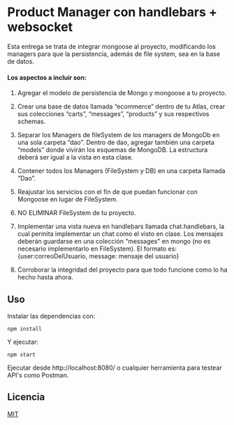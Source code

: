# Product Manager con handlebars + websocket

Esta entrega se trata de integrar mongoose al proyecto, modificando los managers para que la persistencia, además de file system, sea en la base de datos.

#### Los aspectos a incluir son:

1. Agregar el modelo de persistencia de Mongo y mongoose a tu proyecto. 

2. Crear una base de datos llamada “ecommerce” dentro de tu Atlas, crear sus colecciones “carts”, “messages”, “products” y sus respectivos schemas.
3. Separar los Managers de fileSystem de los managers de MongoDb en una sola carpeta “dao”. Dentro de dao, agregar también una carpeta “models” donde vivirán los esquemas de MongoDB. La estructura deberá ser igual a la vista en esta clase.

4. Contener todos los Managers (FileSystem y DB) en una carpeta llamada “Dao”.

5. Reajustar los servicios con el fin de que puedan funcionar con Mongoose en lugar de FileSystem.

6. NO ELIMINAR FileSystem de tu proyecto.

7. Implementar una vista nueva en handlebars llamada chat.handlebars, la cual permita implementar un chat como el visto en clase. Los mensajes deberán guardarse en una colección “messages” en mongo (no es necesario implementarlo en FileSystem). El
formato es: {user:correoDelUsuario, message: mensaje del usuario}

8. Corroborar la integridad del proyecto para que todo funcione como lo ha hecho hasta ahora.

## Uso
Instalar las dependencias con:
```
npm install
```
Y ejecutar:
```
npm start
```

Ejecutar desde http://localhost:8080/ o cualquier herramienta para testear API's como Postman.

## Licencia

[MIT](https://choosealicense.com/licenses/mit/)
